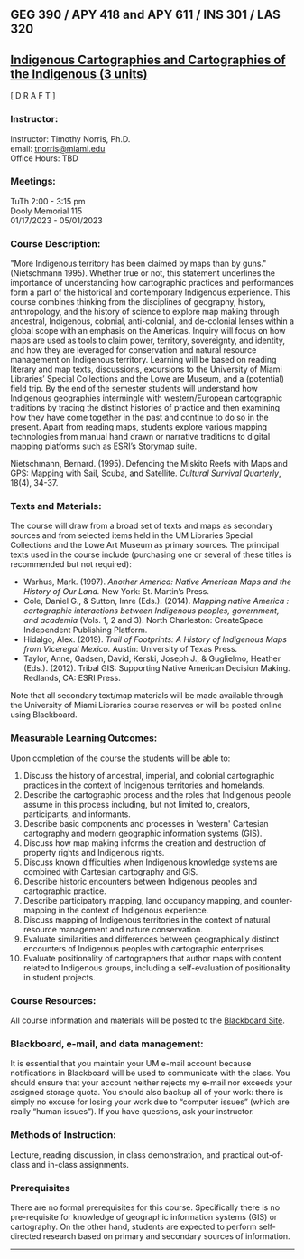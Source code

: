 ## GEG 390 / APY 418 and APY 611 / INS 301 / LAS 320
## [Indigenous Cartographies and Cartographies of the Indigenous (3 units)](https://github.com/tibbben/indigenous-cartography)  

\[ D R A F T \]  

### Instructor:  
Instructor: Timothy Norris, Ph.D.  
email: [tnorris@miami.edu](tnorris@miami.edu)  
Office Hours: TBD  

### Meetings:   
TuTh 2:00 - 3:15 pm  
Dooly Memorial 115  
01/17/2023 - 05/01/2023

### Course Description:  
"More Indigenous territory has been claimed by maps than by guns." (Nietschmann 1995). Whether true or not, this statement underlines the importance of understanding how cartographic practices and performances form a part of the historical and contemporary Indigenous experience. This course combines thinking from the disciplines of geography, history, anthropology, and the history of science to explore map making through ancestral, Indigenous, colonial, anti-colonial, and de-colonial lenses within a global scope with an emphasis on the Americas. Inquiry will focus on how maps are used as tools to claim power, territory, sovereignty, and identity, and how they are leveraged for conservation and natural resource management on Indigenous territory. Learning will be based on reading literary and map texts, discussions, excursions to the University of Miami Libraries’ Special Collections and the Lowe are Museum, and a (potential) field trip. By the end of the semester students will understand how Indigenous geographies intermingle with western/European cartographic traditions by tracing the distinct histories of practice and then examining how they have come together in the past and continue to do so in the present. Apart from reading maps, students explore various mapping technologies from manual hand drawn or narrative traditions to digital mapping platforms such as ESRI’s Storymap suite.

Nietschmann, Bernard. (1995). Defending the Miskito Reefs with Maps and GPS: Mapping with Sail, Scuba, and Satellite. *Cultural Survival Quarterly*, 18(4), 34-37.  
 
### Texts and Materials:  
The course will draw from a broad set of texts and maps as secondary sources and from selected items held in the UM Libraries Special Collections and the Lowe Art Museum as primary sources. The principal texts used in the course include (purchasing one or several of these titles is recommended but not required):

-   Warhus, Mark. (1997). *Another America: Native American Maps and the History of Our Land.* New York: St. Martin’s Press.
-   Cole, Daniel G., & Sutton, Imre (Eds.). (2014). *Mapping native America : cartographic interactions between Indigenous peoples, government, and academia* (Vols. 1, 2 and 3). North Charleston: CreateSpace Independent Publishing Platform.
-   Hidalgo, Alex. (2019). *Trail of Footprints: A History of Indigenous Maps from Viceregal Mexico.* Austin: University of Texas Press.
-   Taylor, Anne, Gadsen, David, Kerski, Joseph J., & Guglielmo, Heather (Eds.). (2012). Tribal GIS: Supporting Native American Decision Making. Redlands, CA: ESRI Press.

Note that all secondary text/map materials will be made available through the University of Miami Libraries course reserves or will be posted online using Blackboard. 

### Measurable Learning Outcomes:  
Upon completion of the course the students will be able to:  

1.  Discuss the history of ancestral, imperial, and colonial cartographic practices in the context of Indigenous territories and homelands.  
2.  Describe the cartographic process and the roles that Indigenous people assume in this process including, but not limited to, creators, participants, and informants.  
3.  Describe basic components and processes in 'western' Cartesian cartography and modern geographic information systems (GIS).
4.  Discuss how map making informs the creation and destruction of property rights and Indigenous rights. 
5.  Discuss known difficulties when Indigenous knowledge systems are combined with Cartesian cartography and GIS.
6.  Describe historic encounters between Indigenous peoples and cartographic practice.
7.  Describe participatory mapping, land occupancy mapping, and counter-mapping in the context of Indigenous experience.
8.  Discuss mapping of Indigenous territories in the context of natural resource management and nature conservation.
9.  Evaluate similarities and differences between geographically distinct encounters of Indigenous peoples with cartographic enterprises.  
10.  Evaluate positionality of cartographers that author maps with content related to Indigenous groups, including a self-evaluation of positionality in student projects.  

### Course Resources:
All course information and materials will be posted to the [Blackboard Site](#).

### Blackboard, e-mail, and data management:
It is essential that you maintain your UM e-mail account because notifications in Blackboard will be used to communicate with the class. You should ensure that your account neither rejects my e-mail nor exceeds your assigned storage quota. You should also backup all of your work: there is simply no excuse for losing your work due to “computer issues” (which are really “human issues”). If you have questions, ask your instructor. 

### Methods of Instruction:  
Lecture, reading discussion, in class demonstration, and practical out-of-class and in-class assignments.

### Prerequisites
There are no formal prerequisites for this course. Specifically there is no pre-requisite for knowledge of geographic information systems (GIS) or cartography. On the other hand, students are expected to perform self-directed research based on primary and secondary sources of information.

---
